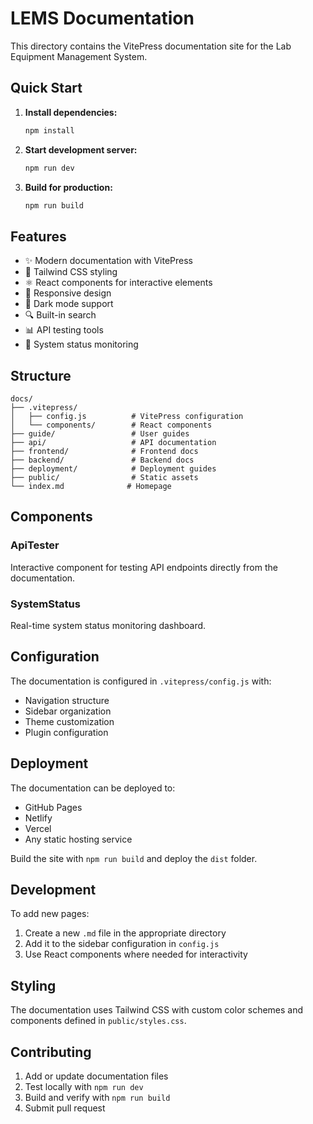 # LEMS Documentation

This directory contains the VitePress documentation site for the Lab Equipment Management System.

## Quick Start

1. **Install dependencies:**
   ```bash
   npm install
   ```

2. **Start development server:**
   ```bash
   npm run dev
   ```

3. **Build for production:**
   ```bash
   npm run build
   ```

## Features

- ✨ Modern documentation with VitePress
- 🎨 Tailwind CSS styling
- ⚛️ React components for interactive elements
- 📱 Responsive design
- 🌙 Dark mode support
- 🔍 Built-in search
- 📊 API testing tools
- 🔄 System status monitoring

## Structure

```
docs/
├── .vitepress/
│   ├── config.js          # VitePress configuration
│   └── components/        # React components
├── guide/                 # User guides
├── api/                   # API documentation
├── frontend/              # Frontend docs
├── backend/               # Backend docs
├── deployment/            # Deployment guides
├── public/                # Static assets
└── index.md              # Homepage
```

## Components

### ApiTester
Interactive component for testing API endpoints directly from the documentation.

### SystemStatus
Real-time system status monitoring dashboard.

## Configuration

The documentation is configured in `.vitepress/config.js` with:
- Navigation structure
- Sidebar organization
- Theme customization
- Plugin configuration

## Deployment

The documentation can be deployed to:
- GitHub Pages
- Netlify
- Vercel
- Any static hosting service

Build the site with `npm run build` and deploy the `dist` folder.

## Development

To add new pages:
1. Create a new `.md` file in the appropriate directory
2. Add it to the sidebar configuration in `config.js`
3. Use React components where needed for interactivity

## Styling

The documentation uses Tailwind CSS with custom color schemes and components defined in `public/styles.css`.

## Contributing

1. Add or update documentation files
2. Test locally with `npm run dev`
3. Build and verify with `npm run build`
4. Submit pull request
